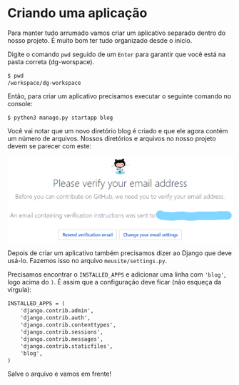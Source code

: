 # Criando uma aplicação

Para manter tudo arrumado vamos criar um aplicativo separado dentro do nosso projeto. É muito bom ter tudo organizado desde o início. 

Digite o comando `pwd` seguido de um `Enter` para garantir que você está na pasta correta \(dg-worspace\).

```text
$ pwd
/workspace/dg-workspace
```

Então, para criar um aplicativo precisamos executar o seguinte comando no console:

```text
$ python3 manage.py startapp blog
```

Você vai notar que um novo diretório blog é criado e que ele agora contém um número de arquivos. Nossos diretórios e arquivos no nosso projeto devem se parecer com este:

![Menu lateral de arquivos do Gitpod](../../.gitbook/assets/image%20%284%29.png)

Depois de criar um aplicativo também precisamos dizer ao Django que deve usá-lo. Fazemos isso no arquivo `meusite/settings.py`.

Precisamos encontrar o `INSTALLED_APPS` e adicionar uma linha com `'blog'`, logo acima do `)`. É assim que a configuração deve ficar \(não esqueça da vírgula\):

```text
INSTALLED_APPS = (
    'django.contrib.admin',
    'django.contrib.auth',
    'django.contrib.contenttypes',
    'django.contrib.sessions',
    'django.contrib.messages',
    'django.contrib.staticfiles',
    'blog',
)
```

Salve o arquivo e vamos em frente!



